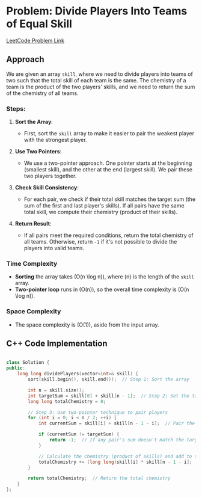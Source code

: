 # Problem: Divide Players Into Teams of Equal Skill

[LeetCode Problem Link](https://leetcode.com/problems/divide-players-into-teams-of-equal-skill)

## Approach

We are given an array `skill`, where we need to divide players into teams of two such that the total skill of each team is the same. The chemistry of a team is the product of the two players' skills, and we need to return the sum of the chemistry of all teams.

### Steps:

1. **Sort the Array**:

   - First, sort the `skill` array to make it easier to pair the weakest player with the strongest player.

2. **Use Two Pointers**:

   - We use a two-pointer approach. One pointer starts at the beginning (smallest skill), and the other at the end (largest skill). We pair these two players together.

3. **Check Skill Consistency**:

   - For each pair, we check if their total skill matches the target sum (the sum of the first and last player's skills). If all pairs have the same total skill, we compute their chemistry (product of their skills).

4. **Return Result**:
   - If all pairs meet the required conditions, return the total chemistry of all teams. Otherwise, return `-1` if it's not possible to divide the players into valid teams.

### Time Complexity

- **Sorting** the array takes \(O(n \log n)\), where \(n\) is the length of the `skill` array.
- **Two-pointer loop** runs in \(O(n)\), so the overall time complexity is \(O(n \log n)\).

### Space Complexity

- The space complexity is \(O(1)\), aside from the input array.

## C++ Code Implementation

```cpp

class Solution {
public:
    long long dividePlayers(vector<int>& skill) {
        sort(skill.begin(), skill.end());  // Step 1: Sort the array

        int n = skill.size();
        int targetSum = skill[0] + skill[n - 1];  // Step 2: Set the target sum
        long long totalChemistry = 0;

        // Step 3: Use two-pointer technique to pair players
        for (int i = 0; i < n / 2; ++i) {
            int currentSum = skill[i] + skill[n - 1 - i];  // Pair the weakest with the strongest

            if (currentSum != targetSum) {
                return -1;  // If any pair's sum doesn't match the target sum, return -1
            }

            // Calculate the chemistry (product of skills) and add to total chemistry
            totalChemistry += (long long)skill[i] * skill[n - 1 - i];
        }

        return totalChemistry;  // Return the total chemistry
    }
};
```
